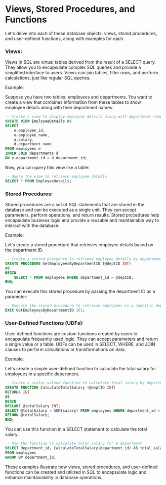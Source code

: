 # Views, Stored Procedures, and Functions

Let's delve into each of these database objects: views, stored procedures, and user-defined functions, along with examples for each.

### Views:

Views in SQL are virtual tables derived from the result of a SELECT query. They allow you to encapsulate complex SQL queries and provide a simplified interface to users. Views can join tables, filter rows, and perform calculations, just like regular SQL queries.

Example:

Suppose you have two tables: employees and departments. You want to create a view that combines information from these tables to show employee details along with their department names.

```sql
-- Create a view to display employee details along with department names
CREATE VIEW EmployeeDetails AS
SELECT
    e.employee_id,
    e.employee_name,
    e.salary,
    d.department_name
FROM employees e
INNER JOIN departments d
ON e.department_id = d.department_id;
```

Now, you can query this view like a table:

```sql
-- Query the view to retrieve employee details
SELECT * FROM EmployeeDetails;
```

### Stored Procedures:

Stored procedures are a set of SQL statements that are stored in the database and can be executed as a single unit. They can accept parameters, perform operations, and return results. Stored procedures help encapsulate business logic and provide a reusable and maintainable way to interact with the database.

Example:

Let's create a stored procedure that retrieves employee details based on the department ID.

```sql
-- Create a stored procedure to retrieve employee details by department ID
CREATE PROCEDURE GetEmployeesByDepartmentID (@deptID INT)
AS
BEGIN
    SELECT * FROM employees WHERE department_id = @deptID;
END;
```

You can execute this stored procedure by passing the department ID as a parameter:

```sql
-- Execute the stored procedure to retrieve employees in a specific department
EXEC GetEmployeesByDepartmentID 101;
```

### User-Defined Functions (UDFs):

User-defined functions are custom functions created by users to encapsulate frequently used logic. They can accept parameters and return a single value or a table. UDFs can be used in SELECT, WHERE, and JOIN clauses to perform calculations or transformations on data.

Example:

Let's create a simple user-defined function to calculate the total salary for employees in a specific department.

```sql
-- Create a scalar-valued function to calculate total salary by department ID
CREATE FUNCTION CalculateTotalSalary (@deptID INT)
RETURNS INT
AS
BEGIN
DECLARE @totalSalary INT;
SELECT @totalSalary = SUM(salary) FROM employees WHERE department_id = @deptID;
RETURN @totalSalary;
END;
```

You can use this function in a SELECT statement to calculate the total salary:

```sql
-- Use the function to calculate total salary for a department
SELECT department_id, CalculateTotalSalary(department_id) AS total_salary
FROM employees
GROUP BY department_id;
```

These examples illustrate how views, stored procedures, and user-defined functions can be created and utilized in SQL to encapsulate logic and enhance maintainability in database operations.
